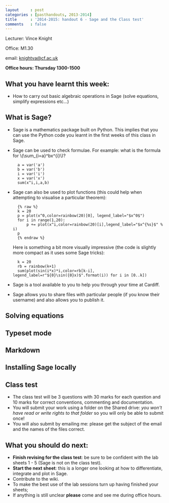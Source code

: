 ```yaml
---
layout     : post
categories : [pasthandouts, 2013-2014]
title      : '2014-2015: handout 6 - Sage and the Class test'
comments   : false
---
```


Lecturer: Vince Knight

Office: M1.30

email: knightva@cf.ac.uk

**Office hours: Thursday 1300-1500**

## What you have learnt this week:

- How to carry out basic algebraic operations in Sage (solve equations, simplify expressions etc...)

## What is Sage?

- Sage is a mathematics package built on Python. This implies that you can use the Python code you learnt in the first weeks of this class in Sage.
- Sage can be used to check formulae. For example: what is the formula for \\(\sum_{i=a}^bx^{i}\\)?

        a = var('a')
        b = var('b')
        i = var('i')
        x = var('x')
        sum(x^i,i,a,b)

- Sage can also be used to plot functions (this could help when attempting to visualise a particular theorem):

        {% raw %}
        k = 20
        p = plot(x^0,color=rainbow(20)[0], legend_label="$x^0$")
        for i in range(1,20):
            p += plot(x^i,color=rainbow(20)[i],legend_label="$x^{%s}$" % i)
        p
        {% endraw %}

    Here is something a bit more visually impressive (the code is slightly more compact as it uses some Sage tricks):

        k = 20
        rb = rainbow(k+1)
        sum(plot(sin(i*x)*i,color=rb[k-i], legend_label=r"${0}\sin({0}x)$".format(i)) for i in [0..k])

- Sage is a tool available to you to help you through your time at Cardiff.
- Sage allows you to share files with particular people (if you know their username) and also allows you to publish it.

## Solving equations
## Typeset mode
## Markdown
## Installing Sage locally
## Class test

- The class test will be 3 questions with 30 marks for each question and 10 marks for correct conventions, commenting and documentation.
- You will submit your work using a folder on the Shared drive: *you won't have read or write rights to that folder* so you will only be able to submit once!
- You will also submit by emailing me: please get the subject of the email and the names of the files correct.

## What you should do next:

- **Finish revising for the class test**: be sure to be confident with the lab sheets 1 - 5 (Sage is not on the class test).
- **Start the next sheet**: this is a longer one looking at how to differentiate, integrate and plot in Sage.
- Contribute to the wiki.
- To make the best use of the lab sessions turn up having finished your sheets;
- If anything is still unclear **please** come and see me during office hours.
